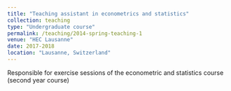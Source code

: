 ```yaml
---
title: "Teaching assistant in econometrics and statistics"
collection: teaching
type: "Undergraduate course"
permalink: /teaching/2014-spring-teaching-1
venue: "HEC Lausanne"
date: 2017-2018
location: "Lausanne, Switzerland"
---
```



Responsible for exercise sessions of the econometric and statistics course (second year course)


